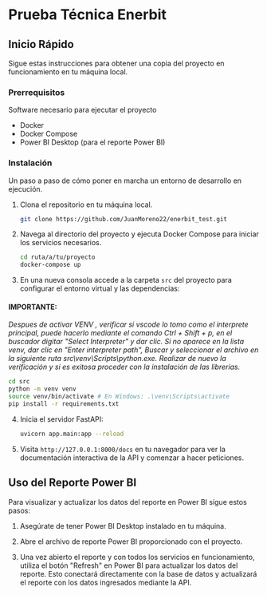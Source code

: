 # Prueba Técnica Enerbit

## Inicio Rápido

Sigue estas instrucciones para obtener una copia del proyecto en funcionamiento en tu máquina local.

### Prerrequisitos

Software necesario para ejecutar el proyecto

- Docker
- Docker Compose
- Power BI Desktop (para el reporte Power BI)

### Instalación

Un paso a paso de cómo poner en marcha un entorno de desarrollo en ejecución.

1. Clona el repositorio en tu máquina local.
   ```bash
   git clone https://github.com/JuanMoreno22/enerbit_test.git
   ```

2. Navega al directorio del proyecto y ejecuta Docker Compose para iniciar los servicios necesarios.
   ```bash
   cd ruta/a/tu/proyecto
   docker-compose up
   ```

3. En una nueva consola accede a la carpeta `src` del proyecto para configurar el entorno virtual y las dependencias:

 ####   IMPORTANTE:

 *Despues de activar VENV , verificar si vscode lo tomo como el interprete principal, puede hacerlo mediante el 	comando Ctrl + Shift + p, en el buscador digitar "Select Interpreter" y dar clic. Si no aparece en la lista venv, dar clic en  "Enter interpreter path", Buscar y seleccionar el archivo en la siguiente ruta src\venv\Scripts\python.exe.
Realizar de nuevo la verificación y si es exitosa proceder con la instalación de las librerías.*

   ```bash
   cd src
   python -m venv venv
   source venv/bin/activate # En Windows: .\venv\Scripts\activate
   pip install -r requirements.txt
   ```

4. Inicia el servidor FastAPI:
   ```bash
   uvicorn app.main:app --reload
   ```

5. Visita `http://127.0.0.1:8000/docs` en tu navegador para ver la documentación interactiva de la API y comenzar a hacer peticiones.

## Uso del Reporte Power BI

Para visualizar y actualizar los datos del reporte en Power BI sigue estos pasos:

1. Asegúrate de tener Power BI Desktop instalado en tu máquina.

2. Abre el archivo de reporte Power BI proporcionado con el proyecto.

3. Una vez abierto el reporte y con todos los servicios en funcionamiento, utiliza el botón "Refresh" en Power BI para actualizar los datos del reporte. Esto conectará directamente con la base de datos y actualizará el reporte con los datos ingresados mediante la API.
